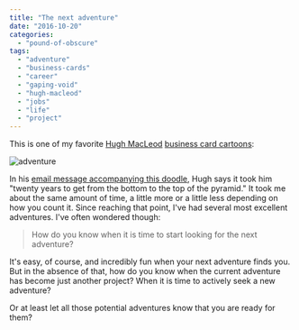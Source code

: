 ```yaml
---
title: "The next adventure"
date: "2016-10-20"
categories: 
  - "pound-of-obscure"
tags: 
  - "adventure"
  - "business-cards"
  - "career"
  - "gaping-void"
  - "hugh-macleod"
  - "jobs"
  - "life"
  - "project"
---
```


This is one of my favorite [Hugh MacLeod](https://twitter.com/hughcards) [business card cartoons](http://www.gapingvoidart.com/):

![adventure](images/adventure.gif)

In his [email message accompanying this doodle](http://us1.campaign-archive1.com/?u=028de8672d5f9a229f15e9edf&id=f51b0ab454&e=9a68b4441f), Hugh says it took him "twenty years to get from the bottom to the top of the pyramid." It took me about the same amount of time, a little more or a little less depending on how you count it. Since reaching that point, I've had several most excellent adventures. I've often wondered though:

> How do you know when it is time to start looking for the next adventure?

It's easy, of course, and incredibly fun when your next adventure finds you. But in the absence of that, how do you know when the current adventure has become just another project? When it is time to actively seek a new adventure?

Or at least let all those potential adventures know that you are ready for them?
